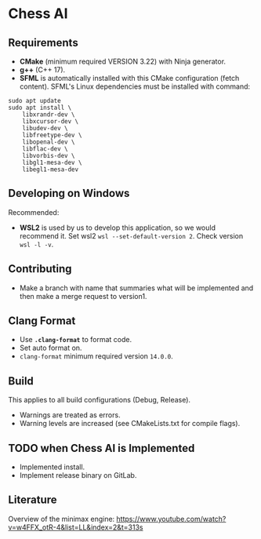 # Chess AI

## Requirements
- **CMake** (minimum required VERSION 3.22) with Ninja generator.
- **g++** (C++ 17).
- **SFML** is automatically installed with this CMake configuration (fetch content).
SFML's Linux dependencies must be installed with command:
```
sudo apt update
sudo apt install \
    libxrandr-dev \
    libxcursor-dev \
    libudev-dev \
    libfreetype-dev \
    libopenal-dev \
    libflac-dev \
    libvorbis-dev \
    libgl1-mesa-dev \
    libegl1-mesa-dev
```

## Developing on Windows
Recommended:
- **WSL2** is used by us to develop this application, so we would recommend it.
Set wsl2 `wsl --set-default-version 2`. Check version `wsl -l -v`.

## Contributing
- Make a branch with name that summaries what will be implemented and then make a merge request
to version1.

## Clang Format
- Use **`.clang-format`** to format code.
- Set auto format on.
- `clang-format` minimum required version `14.0.0`.

## Build
This applies to all build configurations (Debug, Release).
- Warnings are treated as errors.
- Warning levels are increased (see CMakeLists.txt for compile flags).

## TODO when Chess AI is Implemented
- Implemented install.
- Implement release binary on GitLab.

## Literature
Overview of the minimax engine: https://www.youtube.com/watch?v=w4FFX_otR-4&list=LL&index=2&t=313s
